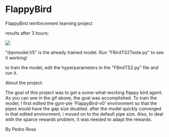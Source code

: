 ﻿# FlappyBird
 FlappyBird reinforcement learning project

results after 3 hours:

![](https://i.imgur.com/M51TCHp.gif)


"dqnmodel.h5" is the already trained model. Run "FBirdTS2Teste.py" to see it working!

to train the model, edit the hyperparameters in the "FBirdTS2.py" file and run it.


About the project:

The goal of this project was to get a some-what-working flappy bird agent. As you can see in the gif above, the goal was accomplished. To train the model, I first edited the gym-ple 'FlappyBird-v0' environment so that the pipes would have the gap size doubled. after the model quickly converged in that edited environment, i moved on to the default pipe size. Also, to deal with the sparce rewards problem, it was needed to adapt the rewards.

By Pedro Rosa
